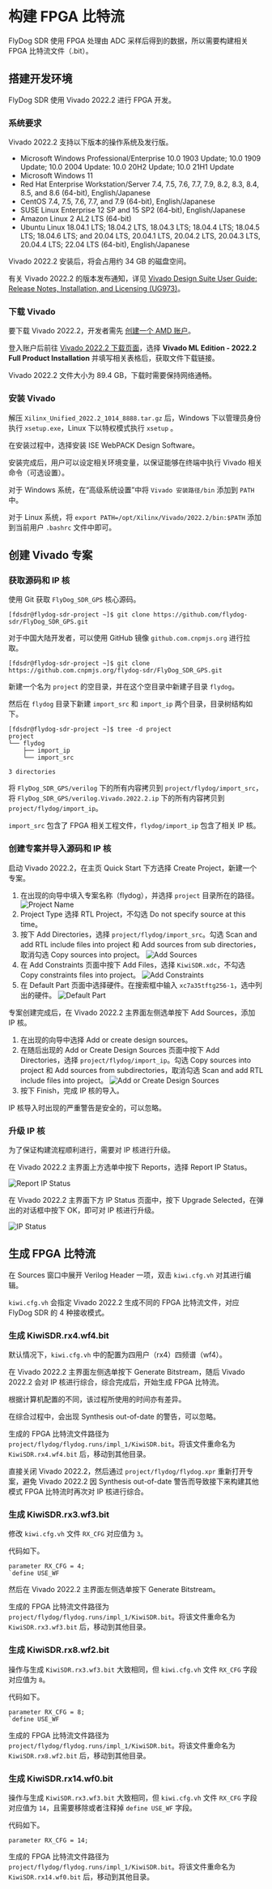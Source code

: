 # 构建 FPGA 比特流

FlyDog SDR 使用 FPGA 处理由 ADC 采样后得到的数据，所以需要构建相关 FPGA 比特流文件（.bit）。

## 搭建开发环境

FlyDog SDR 使用 Vivado 2022.2 进行 FPGA 开发。

### 系统要求

Vivado 2022.2 支持以下版本的操作系统及发行版。

 - Microsoft Windows Professional/Enterprise 10.0 1903 Update; 10.0 1909 Update; 10.0 2004 Update: 10.0 20H2 Update; 10.0 21H1 Update
 - Microsoft Windows 11
 - Red Hat Enterprise Workstation/Server 7.4, 7.5, 7.6, 7.7, 7.9, 8.2, 8.3, 8.4, 8.5, and 8.6 (64-bit), English/Japanese
 - CentOS 7.4, 7.5, 7.6, 7.7, and 7.9 (64-bit), English/Japanese
 - SUSE Linux Enterprise 12 SP and 15 SP2 (64-bit), English/Japanese
 - Amazon Linux 2 AL2 LTS (64-bit)
 - Ubuntu Linux 18.04.1 LTS; 18.04.2 LTS, 18.04.3 LTS; 18.04.4 LTS; 18.04.5 LTS; 18.04.6 LTS; and 20.04 LTS, 20.04.1 LTS, 20.04.2 LTS, 20.04.3 LTS, 20.04.4 LTS; 22.04 LTS (64-bit), English/Japanese

Vivado 2022.2 安装后，将会占用约 34 GB 的磁盘空间。

有关 Vivado 2022.2 的版本发布通知，详见 [Vivado Design Suite User Guide: Release Notes, Installation, and Licensing (UG973)](https://docs.xilinx.com/r/2022.2-English/ug973-vivado-release-notes-install-license)。

### 下载 Vivado

要下载 Vivado 2022.2，开发者需先 [创建一个 AMD 账户](https://www.amd.com/en/registration/create-account.html)。

登入账户后前往 [Vivado 2022.2 下载页面](https://www.xilinx.com/support/download/index.html/content/xilinx/en/downloadNav/vivado-design-tools/2022-2.html)，选择 **Vivado ML Edition - 2022.2  Full Product Installation** 并填写相关表格后，获取文件下载链接。

Vivado 2022.2 文件大小为 89.4 GB，下载时需要保持网络通畅。

### 安装 Vivado

解压 `Xilinx_Unified_2022.2_1014_8888.tar.gz` 后，Windows 下以管理员身份执行 `xsetup.exe`，Linux 下以特权模式执行 `xsetup` 。

在安装过程中，选择安装 ISE WebPACK Design Software。

安装完成后，用户可以设定相关环境变量，以保证能够在终端中执行 Vivado 相关命令（可选设置）。

对于 Windows 系统，在“高级系统设置”中将 `Vivado 安装路径/bin` 添加到 `PATH` 中。

对于 Linux 系统，将 `export PATH=/opt/Xilinx/Vivado/2022.2/bin:$PATH` 添加到当前用户 `.bashrc` 文件中即可。

## 创建 Vivado 专案

### 获取源码和 IP 核

使用 Git 获取 `FlyDog_SDR_GPS`  核心源码。

```
[fdsdr@flydog-sdr-project ~]$ git clone https://github.com/flydog-sdr/FlyDog_SDR_GPS.git

```

对于中国大陆开发者，可以使用 GitHub 镜像 `github.com.cnpmjs.org`  进行拉取。

```
[fdsdr@flydog-sdr-project ~]$ git clone https://github.com.cnpmjs.org/flydog-sdr/FlyDog_SDR_GPS.git

```

新建一个名为 `project` 的空目录，并在这个空目录中新建子目录 `flydog`。

然后在 `flydog` 目录下新建 `import_src` 和 `import_ip` 两个目录，目录树结构如下。

```
[fdsdr@flydog-sdr-project ~]$ tree -d project
project
└── flydog
    ├── import_ip
    └── import_src

3 directories

```

将 `FlyDog_SDR_GPS/verilog` 下的所有内容拷贝到 `project/flydog/import_src`，将 `FlyDog_SDR_GPS/verilog.Vivado.2022.2.ip` 下的所有内容拷贝到 `project/flydog/import_ip`。

`import_src` 包含了 FPGA 相关工程文件，`flydog/import_ip` 包含了相关 IP 核。

### 创建专案并导入源码和 IP 核

启动 Vivado 2022.2，在主页 Quick Start 下方选择 Create Project，新建一个专案。

1. 在出现的向导中填入专案名称（flydog），并选择 `project` 目录所在的路径。
   ![Project Name](/developer/fpga_1.png "Project Name")
2. Project Type 选择 RTL Project，不勾选 Do not specify source at this time。
3. 按下 Add Directories，选择 `project/flydog/import_src`。勾选 Scan and add RTL include files into project 和 Add sources from sub directories，取消勾选 Copy sources into project。
   ![Add Sources](/developer/fpga_2.png "Add Sources")
4. 在 Add Constraints 页面中按下 Add Files，选择 `KiwiSDR.xdc`，不勾选 Copy constraints files into project。
   ![Add Constraints](/developer/fpga_3.png "Add Constraints")
5. 在 Default Part 页面中选择硬件。在搜索框中输入 `xc7a35tftg256-1`，选中列出的硬件。
   ![Default Part](/developer/fpga_4.png "Default Part")

专案创建完成后，在 Vivado 2022.2 主界面左侧选单按下 Add Sources，添加 IP 核。

1. 在出现的向导中选择 Add or create design sources。
2. 在随后出现的 Add or Create Design Sources 页面中按下 Add Directories，选择 `project/flydog/import_ip`。勾选 Copy sources into project 和 Add sources from subdirectories，取消勾选 Scan and add RTL include files into project。
   ![Add or Create Design Sources](/developer/fpga_5.png "Add or Create Design Sources")
3. 按下 Finish，完成 IP 核的导入。

IP 核导入时出现的严重警告是安全的，可以忽略。

### 升级 IP 核

为了保证构建流程顺利进行，需要对 IP 核进行升级。

在 Vivado 2022.2 主界面上方选单中按下 Reports，选择 Report IP Status。

![Report IP Status](/developer/fpga_6.png "Report IP Status")

在 Vivado 2022.2 主界面下方 IP Status 页面中，按下 Upgrade Selected，在弹出的对话框中按下 OK，即可对 IP 核进行升级。

![IP Status](/developer/fpga_7.png "Upgrade Selected IP")

## 生成 FPGA 比特流

在 Sources 窗口中展开 Verilog Header 一项，双击 `kiwi.cfg.vh` 对其进行编辑。

`kiwi.cfg.vh` 会指定 Vivado 2022.2 生成不同的 FPGA 比特流文件，对应 FlyDog SDR 的 4 种接收模式。

### 生成 KiwiSDR.rx4.wf4.bit

默认情况下，`kiwi.cfg.vh` 中的配置为四用户（rx4）四频谱（wf4）。

在 Vivado 2022.2 主界面左侧选单按下 Generate Bitstream，随后 Vivado 2022.2 会对 IP 核进行综合，综合完成后，开始生成 FPGA 比特流。

根据计算机配置的不同，该过程所使用的时间亦有差异。

在综合过程中，会出现 Synthesis out-of-date 的警告，可以忽略。

生成的 FPGA 比特流文件路径为 `project/flydog/flydog.runs/impl_1/KiwiSDR.bit`。将该文件重命名为 `KiwiSDR.rx4.wf4.bit` 后，移动到其他目录。

直接关闭 Vivado 2022.2，然后通过 `project/flydog/flydog.xpr` 重新打开专案，避免 Vivado 2022.2 因 Synthesis out-of-date 警告而导致接下来构建其他模式 FPGA 比特流时再次对 IP 核进行综合。

### 生成 KiwiSDR.rx3.wf3.bit

修改 `kiwi.cfg.vh` 文件 `RX_CFG` 对应值为 `3`。

代码如下。

```
parameter RX_CFG = 4;
`define USE_WF

```

然后在 Vivado 2022.2 主界面左侧选单按下 Generate Bitstream。

生成的 FPGA 比特流文件路径为 `project/flydog/flydog.runs/impl_1/KiwiSDR.bit`。将该文件重命名为 `KiwiSDR.rx3.wf3.bit` 后，移动到其他目录。

### 生成 KiwiSDR.rx8.wf2.bit

操作与生成 `KiwiSDR.rx3.wf3.bit`  大致相同，但 `kiwi.cfg.vh` 文件 `RX_CFG` 字段对应值为 `8`。

代码如下。

```
parameter RX_CFG = 8;
`define USE_WF

```

生成的 FPGA 比特流文件路径为 `project/flydog/flydog.runs/impl_1/KiwiSDR.bit`。将该文件重命名为 `KiwiSDR.rx8.wf2.bit` 后，移动到其他目录。

### 生成 KiwiSDR.rx14.wf0.bit

操作与生成 `KiwiSDR.rx3.wf3.bit`  大致相同，但 `kiwi.cfg.vh` 文件 `RX_CFG` 字段对应值为 `14`，且需要移除或者注释掉 `define USE_WF` 字段。

代码如下。

```
parameter RX_CFG = 14;

```

生成的 FPGA 比特流文件路径为 `project/flydog/flydog.runs/impl_1/KiwiSDR.bit`。将该文件重命名为 `KiwiSDR.rx14.wf0.bit` 后，移动到其他目录。
